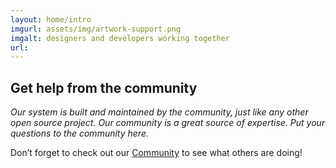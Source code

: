 ```yaml
---
layout: home/intro
imgurl: assets/img/artwork-support.png
imgalt: designers and developers working together
url:
---
```


## Get help from the community

*Our system is built and maintained by the community, just like any other open source project. Our community is a great source of expertise. Put your questions to the community here.*

Don’t forget to check out our [Community](/community) to see what others are doing!
